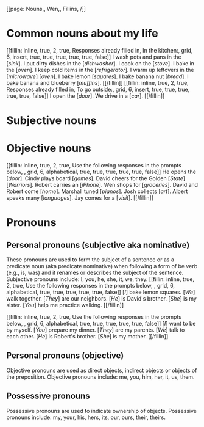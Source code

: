 [[page: Nouns,, Wen,, Fillins, /]]

# Common nouns about my life
[[fillin: inline, true, 2, true, Responses already filled in, In the kitchen:, grid, 6, insert, true, true, true, true, true, false]]
I wash pots and pans in the [_sink_].
I put dirty dishes in the [_dishwasher_].
I cook on the [_stove_].
I bake in the [_oven_].
I keep cold items in the [_refrigerator_].
I warm up leftovers in the [_microwave_] [_oven_].
I bake lemon [_squares_].
I bake banana nut [_bread_].
I bake banana and blueberry [_muffins_].
[[/fillin]]
[[fillin: inline, true, 2, true, Responses already filled in, To go outside:, grid, 6, insert, true, true, true, true, true, false]]
I open the [_door_].
We drive in a [_car_].
[[/fillin]]

# Subjective nouns
# Objective nouns
[[fillin: inline, true, 2, true, Use the following responses in the prompts below, , grid, 6, alphabetical, true, true, true, true, true, false]]
He opens the [_door_].
Cindy plays board [_games_].
David cheers for the Golden [_State_] [_Warriors_].
Robert carries an [_iPhone_].
Wen shops for [_groceries_].
David and Robert come [_home_].
Marshall tuned [_pianos_].
Josh collects [_art_].
Albert speaks many [_languages_].
Jay comes for a [_visit_].
[[/fillin]]

# Pronouns
## Personal pronouns (subjective aka nominative)
These pronouns are used to form the subject of a sentence or as a predicate noun (aka predicate nominative) when following a form of be verb (e.g., is, was) and it renames or describes the subject of the sentence. Subjective pronouns include: I, you, he, she, it, we, they.
[[fillin: inline, true, 2, true, Use the following responses in the prompts below, , grid, 6, alphabetical, true, true, true, true, true, false]]
[_I_] bake lemon squares.
[_We_] walk together.
[_They_] are our neighbors.
[_He_] is David's brother.
[_She_] is my sister.
[_You_] help me practice walking.
[[/fillin]]

[[fillin: inline, true, 2, true, Use the following responses in the prompts below, , grid, 6, alphabetical, true, true, true, true, true, false]]
[_I_] want to be by myself.
[_You_] prepare my dinner.
[_They_] are my parents.
[_We_] talk to each other.
[_He_] is Robert's brother.
[_She_] is my mother.
[[/fillin]]

## Personal pronouns (objective)
Objective pronouns are used as direct objects, indirect objects or objects of the preposition. Objective pronouns include: me, you, him, her, it, us, them.
## Possessive pronouns
Possessive pronouns are used to indicate ownership of objects. Possessive pronouns include: my, your, his, hers, its, our, ours, their, theirs.